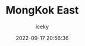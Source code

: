 ---
title: MongKok East
author: iceky
categories: Gallery
style: photos
permalink: g_mongkokeast/
icon: photo
excerpt: MongKok East
cover: https://s2.loli.net/2022/09/26/wHFjtGoNP7cOVyW.jpg
gallery:
  - src: https://i0.hdslb.com/bfs/album/ad3afa5de558274c6a624d7246d3123d6a4eae50.jpg
  - src: https://i0.hdslb.com/bfs/album/28a06927290bb4e23637613a456c95753b300f41.jpg
  - src: https://i0.hdslb.com/bfs/album/8fda7b1086644a0be9b9539a2aaa906ba7a10931.jpg
  - src: https://i0.hdslb.com/bfs/album/e7fbe7bf562115fa3d79cf15df5f1f867653b665.jpg
  - src: https://i0.hdslb.com/bfs/album/5dab5b39ed069d48c21e17947e3a72eae5153baf.jpg
  - src: https://i0.hdslb.com/bfs/album/74d1f33a7237f3834a6d26e852bb4f17f3c2038e.jpg
  - src: https://i0.hdslb.com/bfs/album/f134d6091ea4f8f3149c221831be558969490994.jpg
  - src: https://i0.hdslb.com/bfs/album/e1d837c2bc7e019595e8e301f568cc6bffc03972.jpg
  - src: https://i0.hdslb.com/bfs/album/73137a3dc417e5b42d2a3958af8208300496417b.jpg
  - src: https://i0.hdslb.com/bfs/album/1365b3337d77d9d579516f5d0a921a3b31645557.jpg
  - src: https://i0.hdslb.com/bfs/album/283c3e49c0795c43917bb12db720f5f5c4f90a4e.jpg
  - src: https://i0.hdslb.com/bfs/album/9b2fa4bd0ba9e810708873d0ccd348ae9c1326db.jpg
  - src: https://i0.hdslb.com/bfs/album/9340be1419a36d8b25778c1bd57ae4ecd13f467f.jpg
  - src: https://i0.hdslb.com/bfs/album/cb65bd17497f5777963b0d0fe0b49b0cc10d55c1.jpg
  - src: https://i0.hdslb.com/bfs/album/bf9a4cef0ed9f6a8b6db03229dbc748ae8640155.jpg
  - src: https://i0.hdslb.com/bfs/album/940333f9928f109fd1dff8183a514e8931eddc91.jpg
  - src: https://i0.hdslb.com/bfs/album/6c645b81e0f15e31bd1bb576bb3d79f1d8570e77.jpg
abbrlink: g004
date: 2022-09-17 20:56:36
noindex: true
---